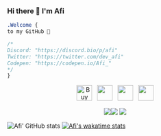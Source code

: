 ### Hi there 👋 I'm Afi

```css
.Welcome { 
to my GitHub 👋

/* 
Discord: "https://discord.bio/p/afi"
Twitter: "https://twitter.com/dev_afi"
Codepen: "https://codepen.io/Afi_" 
*/
}
```
<p align="center" >
<a href='https://ko-fi.com/D1D146BCF' target='_blank'><img height='36' style='border:0px;height:36px;' src='https://cdn.ko-fi.com/cdn/kofi5.png?v=2' border='0' alt='Buy Me a Coffee at ko-fi.com' /></a>&nbsp;&nbsp;&nbsp;<a href='https://github.com/Cerium-Team' target='_blank'><img height='36' style='border:0px;height:36px;' src='https://i.imgur.com/OzVEimh.png' border='0' alt='' /></a>&nbsp;&nbsp;&nbsp;<a href='https://discord.bio/p/afi' target='_blank'><img height='38' style='border:0px;height:36px;' src='https://i.imgur.com/hO8PgTV.png' border='0' alt='' /></a>&nbsp;&nbsp;&nbsp;<a href='https://discord.bio/p/afi' target='_blank'><img height='46' style='border:0px;height:36px;' src='https://i.imgur.com/hX435yp.png' border='0' alt='' /></a>
  
</p>

<p align="center"><img src="https://i.imgur.com/QBkS6bd.png"><img src="https://i.imgur.com/pirVf4i.png"> <img src="https://i.imgur.com/jjOMCGF.png"></p>
<p align="center">
  
![Afi' GitHub stats](https://github-readme-stats.vercel.app/api?username=afi-dev&show_icons=true&theme=tokyonight&hide=issues,prs)
[![Afi's wakatime stats](https://github-readme-stats.vercel.app/api/wakatime?username=Afi&theme=tokyonight)](https://github.com/anuraghazra/github-readme-stats)

</p>
